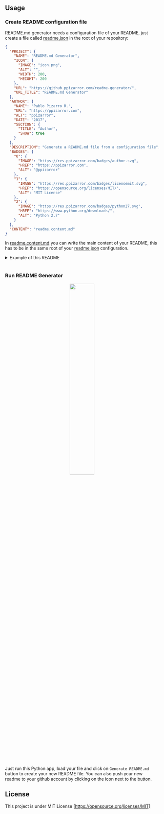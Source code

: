 ## Usage

### Create README configuration file

README.md generator needs a configuration file of your README, just create a file called <a href="https://github.com/ppizarror/readme-generator/blob/master/readme.json">readme.json</a> in the root of your repository:

```json
{
  "PROJECT": {
    "NAME": "README.md Generator",
    "ICON": {
      "IMAGE": "icon.png",
      "ALT": "",
      "WIDTH": 200,
      "HEIGHT": 200
    },
    "URL": "https://github.ppizarror.com/readme-generator/",
    "URL_TITLE": "README.md Generator"
  },
  "AUTHOR": {
    "NAME": "Pablo Pizarro R.",
    "URL": "https://ppizarror.com",
    "ALT": "ppizarror",
    "DATE": "2017",
    "SECTION": {
      "TITLE": "Author",
      "SHOW": true
    }
  },
  "DESCRIPTION": "Generate a README.md file from a configuration file",
  "BADGES": {
    "0": {
      "IMAGE": "https://res.ppizarror.com/badges/author.svg",
      "HREF": "https://ppizarror.com",
      "ALT": "@ppizarror"
    },
    "1": {
      "IMAGE": "https://res.ppizarror.com/badges/licensemit.svg",
      "HREF": "https://opensource.org/licenses/MIT/",
      "ALT": "MIT License"
    },
    "2": {
      "IMAGE": "https://res.ppizarror.com/badges/python27.svg",
      "HREF": "https://www.python.org/downloads/",
      "ALT": "Python 2.7"
    }
  },
  "CONTENT": "readme.content.md"
}
```

In <a href="https://github.com/ppizarror/readme-generator/blob/master/readme.content.md">readme.content.md</a> you can write the main content of your README, this has to be in the same root of your <a href="https://github.com/ppizarror/readme-generator/blob/master/readme.json">readme.json</a> configuration.

<details>
<summary>Example of this README</summary>

```json
{
  "PROJECT": {
    "NAME": "README.md Generator",
    "ICON": {
      "IMAGE": "icon.png",
      "ALT": "",
      "WIDTH": 200,
      "HEIGHT": 200
    },
    "URL": "https://ppizarror.com/readme-generator/",
    "URL_TITLE": "README.md Generator"
  },
  "AUTHOR": {
    "NAME": "Pablo Pizarro R.",
    "URL": "https://ppizarror.com",
    "ALT": "ppizarror",
    "DATE": "2017",
    "SECTION": {
      "TITLE": "Author",
      "SHOW": true
    }
  },
  "DESCRIPTION": "Generate a README.md file from a configuration file",
  "BADGES": {
    "0": {
      "IMAGE": "https://ppizarror.com/badges/author.svg",
      "HREF": "https://ppizarror.com",
      "ALT": "@ppizarror"
    },
    "1": {
      "IMAGE": "https://ppizarror.com/badges/licensemit.svg",
      "HREF": "https://opensource.org/licenses/MIT/",
      "ALT": "MIT License"
    },
    "2": {
      "IMAGE": "https://ppizarror.com/badges/python27.svg",
      "HREF": "https://www.python.org/downloads/",
      "ALT": "Python 2.7"
    }
  },
  "CONTENT": "readme.content.md"
}
```

</details><br>

### Run README Generator

<p align="center">
  <img src="https://res.ppizarror.com/images/readme-generator/app.PNG" width="40%" />
</p>

Just run this Python app, load your file and click on ```Generate README.md``` button to create your new README file. You can also push your new readme to your github account by clicking on the icon next to the button.

## License

This project is under MIT License [https://opensource.org/licenses/MIT]
